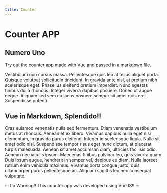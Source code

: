 ```yaml
---
title: Counter
---
```


# Counter APP
## Numero Uno
Try out the counter app made with Vue and passed in a markdown file.

Vestibulum non cursus massa. Pellentesque quis leo at tellus aliquet porta. Quisque volutpat sollicitudin tincidunt. In gravida ante nisl, at pretium nibh scelerisque eget. Phasellus eleifend pretium imperdiet. Nunc egestas finibus dui a rhoncus. Integer viverra dapibus posuere. Donec ut augue neque. Aliquam sed sem eu lacus posuere semper sit amet quis orci. Suspendisse potenti.

<counter></counter>

## Vue in Markdown, Splendido!!
Cras euismod venenatis nulla sed fermentum. Etiam venenatis vestibulum metus at rhoncus. Aenean et ex libero. Vivamus dapibus nulla eget nisi elementum, in gravida purus eleifend. Integer id scelerisque ligula. Nulla sit amet odio nisl. Suspendisse tempor risus eget nunc dictum, at placerat turpis malesuada. Aenean sit amet accumsan diam, ultricies facilisis odio. Aenean nec iaculis ipsum. Maecenas finibus pulvinar leo, quis viverra quam. Duis ipsum augue, hendrerit in semper vel, dapibus eu diam. Nulla laoreet rutrum enim vehicula maximus. Vivamus porta congue justo, quis ullamcorper purus pellentesque ac. Aliquam sagittis leo nec consequat vulputate.


::: tip Warning!!
This counter app was developed using VueJS!!
:::